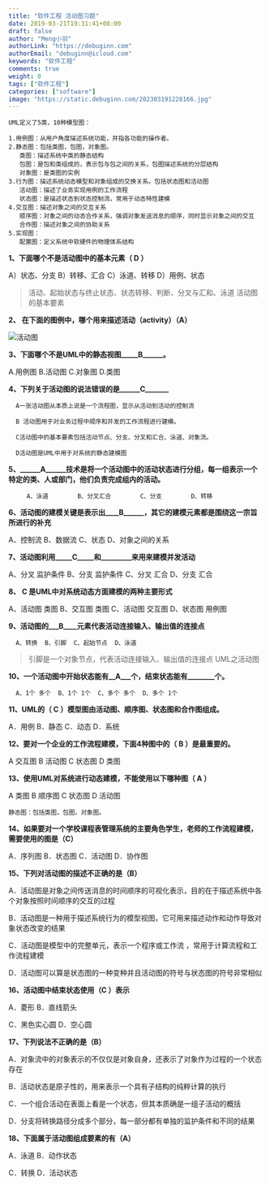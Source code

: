 ```yaml
---
title: "软件工程 活动图习题"
date: 2019-03-21T19:31:41+08:00
draft: false
author: "Meng小羽"
authorLink: "https://debuginn.com"
authorEmail: "debuginn@icloud.com"
keywords: "软件工程"
comments: true
weight: 0
tags: ["软件工程"]
categories: ["software"]
image: "https://static.debuginn.com/202303191228166.jpg"
---
```


```shell
UML定义了5类，10种模型图：

1.用例图：从用户角度描述系统功能，并指各功能的操作者。
2.静态图：包括类图，包图，对象图。
   类图：描述系统中类的静态结构
   包图：是包和类组成的，表示包与包之间的关系，包图描述系统的分层结构
   对象图：是类图的实例
3.行为图：描述系统动态模型和对象组成的交换关系。包括状态图和活动图
   活动图：描述了业务实现用例的工作流程
   状态图：是描述状态到状态控制流，常用于动态特性建模
4.交互图：描述对象之间的交互关系
   顺序图：对象之间的动态合作关系，强调对象发送消息的顺序，同时显示对象之间的交互
   合作图：描述对象之间的协助关系
5.实现图：
   配置图：定义系统中软硬件的物理体系结构 
```

**1、下面哪个不是活动图中的基本元素（ D ）**

A）状态、分支       B）转移、汇合     C）泳道、转移     D）用例、状态

> 活动、起始状态与终止状态、状态转移、判断、分叉与汇和、泳道
活动图的基本要素

**2、 在下面的图例中，哪个用来描述活动（activity）（A）**

![活动图](https://static.debuginn.com/202303211951206.png)

**3、下面哪个不是UML中的静态视图_____B______。**

A.用例图      B.活动图      C.对象图      D.类图

**4、下列关于活动图的说法错误的是______C_______**

      A一张活动图从本质上说是一个流程图，显示从活动到活动的控制流

      B 活动图用于对业务过程中顺序和并发的工作流程进行建模。

      C活动图中的基本要素包括活动节点、分支、分叉和汇合、泳道、对象流。

      D活动图是UML中用于对系统的静态建模图

**5、______A______技术是将一个活动图中的活动状态进行分组，每一组表示一个特定的类、人或部门，他们负责完成组内的活动。**

         A、泳道        B、分叉汇合        C、分支        D、转移

**6、活动图的建模关键是表示出____B______，其它的建模元素都是围绕这一宗旨所进行的补充**

A、控制流        B、数据流        C、状态        D、对象之间的关系

**7、活动图利用_____C_____和_________来用来建模并发活动**

A、分叉  监护条件 B、分支 监护条件  C、分叉 汇合  D、分支 汇合

**8、  C     是UML中对系统动态方面建模的两种主要形式**

A、活动图 类图  B、交互图 类图  C、活动图 交互图  D、状态图 用例图

**9、活动图的___B____元素代表活动连接输入、输出值的连接点**

      A、转换  B、引脚  C、起始节点  D、泳道

> 引脚是一个对象节点，代表活动连接输入、输出值的连接点
UML之活动图

**10、一个活动图中开始状态能有__A___个，结束状态能有________个。**

      A、1个 多个  B、1个 1个  C、多个 多个  D、多个 1个

**11、UML的（   C   ）模型图由活动图、顺序图、状态图和合作图组成。**

A．用例                   B．静态                    C．动态                    D．系统

**12、要对一个企业的工作流程建模，下面4种图中的（ B ）是最重要的。**

A 交互图      B 活动图      C 状态图      D 类图

**13、使用UML对系统进行动态建模，不能使用以下哪种图（ A  ）**

A  类图    B  顺序图    C  状态图    D  活动图

```shell
静态图：包括类图，包图，对象图。
```

**14、如果要对一个学校课程表管理系统的主要角色学生，老师的工作流程建模，需要使用的图是（C）**

A．序列图      B．状态图 C．活动图      D．协作图

**15、下列对活动图的描述不正确的是（B）**

A．活动图是对象之间传送消息的时间顺序的可视化表示，目的在于描述系统中各个对象按照时间顺序的交互的过程

B．活动图是一种用于描述系统行为的模型视图，它可用来描述动作和动作导致对象状态改变的结果

C．活动图是模型中的完整单元，表示一个程序或工作流 ，常用于计算流程和工作流程建模

D．活动图可以算是状态图的一种变种并且活动图的符号与状态图的符号非常相似

**16、活动图中结束状态使用（C ）表示**

A．菱形          B．直线箭头

C．黑色实心圆    D．空心圆

**17、下列说法不正确的是（B）**

A．对象流中的对象表示的不仅仅是对象自身，还表示了对象作为过程的一个状态存在

B．活动状态是原子性的，用来表示一个具有子结构的纯粹计算的执行

C．一个组合活动在表面上看是一个状态，但其本质确是一组子活动的概括

D．分支将转换路径分成多个部分，每一部分都有单独的监护条件和不同的结果

**18、下面属于活动图组成要素的有（A）**

A．泳道      B．动作状态

C．转换      D．活动状态